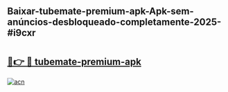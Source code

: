 ## Baixar-tubemate-premium-apk-Apk-sem-anúncios-desbloqueado-completamente-2025-#i9cxr

# <h2><a href="https://ainizakaria.my?title=tubemate-premium-apk&ref=22M">🔗👉 🔴 tubemate-premium-apk</a></h2>

[![acn](https://github.com/user-attachments/assets/0f9c940e-d8b0-45ae-aac7-cd30a18b3e1c)](https://ainizakaria.my?title=tubemate-premium-apk&ref=22M)

